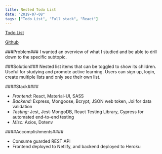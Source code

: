 ```yaml
---
title: Nested Todo List
date: "2019-07-08"
tags: ["Todo List", "Full stack", "React"]
---
```


<!-- ![ShopLah front page](../assets/shoplah.webp "ShopLah front page") -->

[Todo List](https://jumpstart-todo-list.netlify.com/)

[Github](https://github.com/jenlky/react-app-todo-list)

###Problem###
I wanted an overview of what I studied and be able to drill down to the specific subtopic.

###Solution###
Nested list items that can be toggled to show its children. Useful for studying and promote active learning.
Users can sign up, login, create multiple lists and only see their own list.

####Stack####

- _Frontend:_ React, Material-UI, SASS
- _Backend:_ Express, Mongoose, Bcrypt, JSON web token, Joi for data validation
- _Testing:_ Jest, Jest-MongoDB, React Testing Library, Cypress for automated end-to-end testing
- _Misc:_ Axios, Dotenv

####Accomplishments####

- Consume guarded REST API
- Frontend deployed to Netlify, and backend deployed to Heroku
